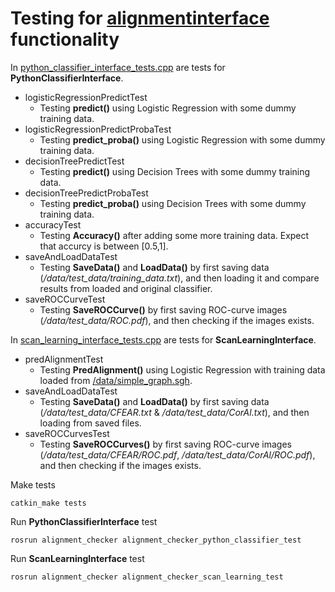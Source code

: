 # Testing for [alignmentinterface](../include/alignment_checker/alignmentinterface.h) functionality

In [python_classifier_interface_tests.cpp](scan_learning_interface_tests.cpp) are tests for __PythonClassifierInterface__.

- logisticRegressionPredictTest
    - Testing __predict()__ using Logistic Regression with some dummy training data.
- logisticRegressionPredictProbaTest
    - Testing __predict_proba()__ using Logistic Regression with some dummy training data.
- decisionTreePredictTest
    - Testing __predict()__ using Decision Trees with some dummy training data.
- decisionTreePredictProbaTest
    - Testing __predict_proba()__ using Decision Trees with some dummy training data.
- accuracyTest
    - Testing __Accuracy()__ after adding some more training data. Expect that accurcy is between [0.5,1].
- saveAndLoadDataTest
    - Testing __SaveData()__ and __LoadData()__ by first saving data (*/data/test_data/training_data.txt*), and then loading it and compare results from loaded and original classifier.
- saveROCCurveTest
    - Testing __SaveROCCurve()__ by first saving ROC-curve images (*/data/test_data/ROC.pdf*), and then checking if the images exists.


In [scan_learning_interface_tests.cpp](scan_learning_interface_tests.cpp) are tests for __ScanLearningInterface__.

- predAlignmentTest
    - Testing __PredAlignment()__ using Logistic Regression with training data loaded from [/data/simple_graph.sgh](../data/simple_graph.sgh).
- saveAndLoadDataTest
    - Testing __SaveData()__ and __LoadData()__ by first saving data (*/data/test_data/CFEAR.txt* & */data/test_data/CorAl.txt*), and then loading from saved files. 
- saveROCCurvesTest
    - Testing __SaveROCCurves()__ by first saving ROC-curve images (*/data/test_data/CFEAR/ROC.pdf*, */data/test_data/CorAl/ROC.pdf*), and then checking if the images exists.



Make tests 
```
catkin_make tests
```

Run __PythonClassifierInterface__ test
```
rosrun alignment_checker alignment_checker_python_classifier_test
```

Run __ScanLearningInterface__ test
```
rosrun alignment_checker alignment_checker_scan_learning_test
```